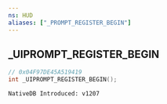 ```yaml
---
ns: HUD
aliases: ["_PROMPT_REGISTER_BEGIN"]
---
```

## _UIPROMPT_REGISTER_BEGIN

```c
// 0x04F97DE45A519419
int _UIPROMPT_REGISTER_BEGIN();
```

```
NativeDB Introduced: v1207
```

